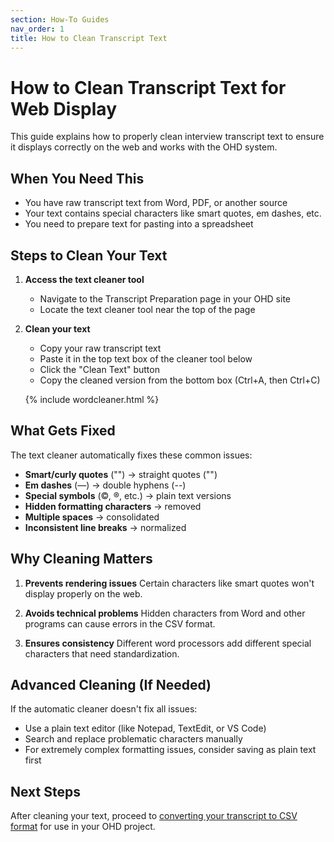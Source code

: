 ```yaml
---
section: How-To Guides
nav_order: 1
title: How to Clean Transcript Text
---
```


# How to Clean Transcript Text for Web Display

This guide explains how to properly clean interview transcript text to ensure it displays correctly on the web and works with the OHD system.

## When You Need This

- You have raw transcript text from Word, PDF, or another source
- Your text contains special characters like smart quotes, em dashes, etc.
- You need to prepare text for pasting into a spreadsheet

## Steps to Clean Your Text

1. **Access the text cleaner tool**
   - Navigate to the Transcript Preparation page in your OHD site
   - Locate the text cleaner tool near the top of the page

2. **Clean your text**
   - Copy your raw transcript text
   - Paste it in the top text box of the cleaner tool below
   - Click the "Clean Text" button
   - Copy the cleaned version from the bottom box (Ctrl+A, then Ctrl+C)

   {% include wordcleaner.html %}


## What Gets Fixed

The text cleaner automatically fixes these common issues:

- **Smart/curly quotes** ("") → straight quotes ("")
- **Em dashes** (—) → double hyphens (--)
- **Special symbols** (©, ®, etc.) → plain text versions
- **Hidden formatting characters** → removed
- **Multiple spaces** → consolidated
- **Inconsistent line breaks** → normalized

## Why Cleaning Matters

1. **Prevents rendering issues**
   Certain characters like smart quotes won't display properly on the web.

2. **Avoids technical problems**
   Hidden characters from Word and other programs can cause errors in the CSV format.

3. **Ensures consistency**
   Different word processors add different special characters that need standardization.

## Advanced Cleaning (If Needed)

If the automatic cleaner doesn't fix all issues:

- Use a plain text editor (like Notepad, TextEdit, or VS Code)
- Search and replace problematic characters manually
- For extremely complex formatting issues, consider saving as plain text first

## Next Steps

After cleaning your text, proceed to [converting your transcript to CSV format](../prepare-transcripts/tutorial-transcript.html) for use in your OHD project.
